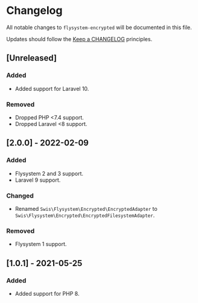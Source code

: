 # Changelog

All notable changes to `flysystem-encrypted` will be documented in this file.

Updates should follow the [Keep a CHANGELOG](http://keepachangelog.com/) principles.

## [Unreleased]

### Added

- Added support for Laravel 10.

### Removed

- Dropped PHP <7.4 support.
- Dropped Laravel <8 support.

## [2.0.0] - 2022-02-09

### Added
- Flysystem 2 and 3 support.
- Laravel 9 support.

### Changed
- Renamed `Swis\Flysystem\Encrypted\EncryptedAdapter` to `Swis\Flysystem\Encrypted\EncryptedFilesystemAdapter`.

### Removed
- Flysystem 1 support.

## [1.0.1] - 2021-05-25

### Added
- Added support for PHP 8.

